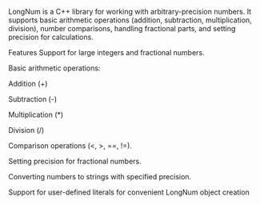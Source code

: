 LongNum is a C++ library for working with arbitrary-precision numbers.
It supports basic arithmetic operations (addition, subtraction, multiplication, division), number comparisons, handling fractional parts, and setting precision for calculations.

Features
Support for large integers and fractional numbers.

Basic arithmetic operations:

Addition (+)

Subtraction (-)

Multiplication (*)

Division (/)

Comparison operations (<, >, ==, !=).

Setting precision for fractional numbers.

Converting numbers to strings with specified precision.

Support for user-defined literals for convenient LongNum object creation
